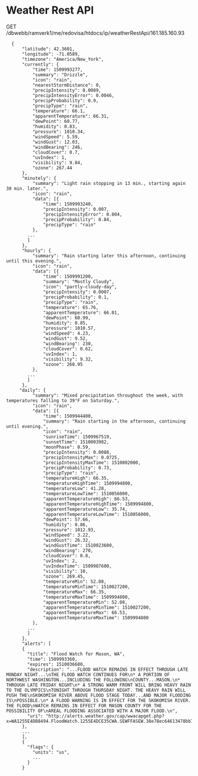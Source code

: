 Weather Rest API
=========================
 
 GET /dbwebb/ramverk1/me/redovisa/htdocs/ip/weatherRestApi/161.185.160.93
      
      {
          "latitude": 42.3601,
          "longitude": -71.0589,
          "timezone": "America/New_York",
          "currently": {
              "time": 1509993277,
              "summary": "Drizzle",
              "icon": "rain",
              "nearestStormDistance": 0,
              "precipIntensity": 0.0089,
              "precipIntensityError": 0.0046,
              "precipProbability": 0.9,
              "precipType": "rain",
              "temperature": 66.1,
              "apparentTemperature": 66.31,
              "dewPoint": 60.77,
              "humidity": 0.83,
              "pressure": 1010.34,
              "windSpeed": 5.59,
              "windGust": 12.03,
              "windBearing": 246,
              "cloudCover": 0.7,
              "uvIndex": 1,
              "visibility": 9.84,
              "ozone": 267.44
          },
          "minutely": {
              "summary": "Light rain stopping in 13 min., starting again 30 min. later.",
              "icon": "rain",
              "data": [{
                  "time": 1509993240,
                  "precipIntensity": 0.007,
                  "precipIntensityError": 0.004,
                  "precipProbability": 0.84,
                  "precipType": "rain"
              },
            ...
            ]
          },
          "hourly": {
              "summary": "Rain starting later this afternoon, continuing until this evening.",
              "icon": "rain",
              "data": [{
                  "time": 1509991200,
                  "summary": "Mostly Cloudy",
                  "icon": "partly-cloudy-day",
                  "precipIntensity": 0.0007,
                  "precipProbability": 0.1,
                  "precipType": "rain",
                  "temperature": 65.76,
                  "apparentTemperature": 66.01,
                  "dewPoint": 60.99,
                  "humidity": 0.85,
                  "pressure": 1010.57,
                  "windSpeed": 4.23,
                  "windGust": 9.52,
                  "windBearing": 230,
                  "cloudCover": 0.62,
                  "uvIndex": 1,
                  "visibility": 9.32,
                  "ozone": 268.95
              },
            ...
            ]
          },
         "daily": {
              "summary": "Mixed precipitation throughout the week, with temperatures falling to 39°F on Saturday.",
              "icon": "rain",
              "data": [{
                  "time": 1509944400,
                  "summary": "Rain starting in the afternoon, continuing until evening.",
                  "icon": "rain",
                  "sunriseTime": 1509967519,
                  "sunsetTime": 1510003982,
                  "moonPhase": 0.59,
                  "precipIntensity": 0.0088,
                  "precipIntensityMax": 0.0725,
                  "precipIntensityMaxTime": 1510002000,
                  "precipProbability": 0.73,
                  "precipType": "rain",
                  "temperatureHigh": 66.35,
                  "temperatureHighTime": 1509994800,
                  "temperatureLow": 41.28,
                  "temperatureLowTime": 1510056000,
                  "apparentTemperatureHigh": 66.53,
                  "apparentTemperatureHighTime": 1509994800,
                  "apparentTemperatureLow": 35.74,
                  "apparentTemperatureLowTime": 1510056000,
                  "dewPoint": 57.66,
                  "humidity": 0.86,
                  "pressure": 1012.93,
                  "windSpeed": 3.22,
                  "windGust": 26.32,
                  "windGustTime": 1510023600,
                  "windBearing": 270,
                  "cloudCover": 0.8,
                  "uvIndex": 2,
                  "uvIndexTime": 1509987600,
                  "visibility": 10,
                  "ozone": 269.45,
                  "temperatureMin": 52.08,
                  "temperatureMinTime": 1510027200,
                  "temperatureMax": 66.35,
                  "temperatureMaxTime": 1509994800,
                  "apparentTemperatureMin": 52.08,
                  "apparentTemperatureMinTime": 1510027200,
                  "apparentTemperatureMax": 66.53,
                  "apparentTemperatureMaxTime": 1509994800
              },
            ...
            ]
          },
          "alerts": [
          {
            "title": "Flood Watch for Mason, WA",
            "time": 1509993360,
            "expires": 1510036680,
            "description": "...FLOOD WATCH REMAINS IN EFFECT THROUGH LATE MONDAY NIGHT...\nTHE FLOOD WATCH CONTINUES FOR\n* A PORTION OF NORTHWEST WASHINGTON...INCLUDING THE FOLLOWING\nCOUNTY...MASON.\n* THROUGH LATE FRIDAY NIGHT\n* A STRONG WARM FRONT WILL BRING HEAVY RAIN TO THE OLYMPICS\nTONIGHT THROUGH THURSDAY NIGHT. THE HEAVY RAIN WILL PUSH THE\nSKOKOMISH RIVER ABOVE FLOOD STAGE TODAY...AND MAJOR FLOODING IS\nPOSSIBLE.\n* A FLOOD WARNING IS IN EFFECT FOR THE SKOKOMISH RIVER. THE FLOOD\nWATCH REMAINS IN EFFECT FOR MASON COUNTY FOR THE POSSIBILITY OF\nAREAL FLOODING ASSOCIATED WITH A MAJOR FLOOD.\n",
            "uri": "http://alerts.weather.gov/cap/wwacapget.php?x=WA1255E4DB8494.FloodWatch.1255E4DCE35CWA.SEWFFASEW.38e78ec64613478bb70fc6ed9c87f6e6"
          },
          ...
          ],
          {
            "flags": {
              "units": "us",
              ...
            }
          }